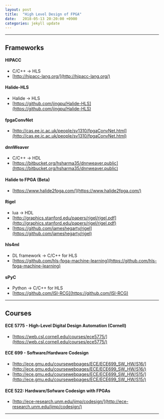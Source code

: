 ```yaml
---
layout: post
title:  "High Level Design of FPGA"
date:   2018-05-13 20:20:00 +0900
categories: jekyll update
---
```


***
## Frameworks

#### HIPACC
- C/C++ -> HLS
- [http://hipacc-lang.org/](http://hipacc-lang.org/)


#### Halide-HLS
- Halide -> HLS
- [https://github.com/jingpu/Halide-HLS](https://github.com/jingpu/Halide-HLS)


#### fpgaConvNet
- [http://cas.ee.ic.ac.uk/people/sv1310/fpgaConvNet.html](http://cas.ee.ic.ac.uk/people/sv1310/fpgaConvNet.html)


#### dnnWeaver
- C/C++ -> HDL
- [https://bitbucket.org/hsharma35/dnnweaver.public](https://bitbucket.org/hsharma35/dnnweaver.public)


#### Halide to FPGA (Beta)
- [https://www.halide2fpga.com/](https://www.halide2fpga.com/)


#### Rigel
- lua -> HDL
- [http://graphics.stanford.edu/papers/rigel/rigel.pdf](http://graphics.stanford.edu/papers/rigel/rigel.pdf)
- [https://github.com/jameshegarty/rigel](https://github.com/jameshegarty/rigel)


#### hls4ml
- DL framework -> C/C++ for HLS
- [https://github.com/hls-fpga-machine-learning](https://github.com/hls-fpga-machine-learning)


#### sPyC
- Python -> C/C++ for HLS
- [https://github.com/ISI-RCG](https://github.com/ISI-RCG)


***

## Courses

#### ECE 5775 - High-Level Digital Design Automation (Cornell)
- [https://web.csl.cornell.edu/courses/ece5775/](https://web.csl.cornell.edu/courses/ece5775/)


#### ECE 699 - Software/Hardware Codesign
- [http://ece.gmu.edu/coursewebpages/ECE/ECE699_SW_HW/S16/](http://ece.gmu.edu/coursewebpages/ECE/ECE699_SW_HW/S16/)
- [http://ece.gmu.edu/coursewebpages/ECE/ECE699_SW_HW/S15/](http://ece.gmu.edu/coursewebpages/ECE/ECE699_SW_HW/S15/)


#### ECE 522: Hardware/Sofware Codesign with FPGAs
- [http://ece-research.unm.edu/jimp/codesign/](http://ece-research.unm.edu/jimp/codesign/)


***

[jekyll-docs]: https://jekyllrb.com/docs/home
[jekyll-gh]:   https://github.com/jekyll/jekyll
[jekyll-talk]: https://talk.jekyllrb.com/